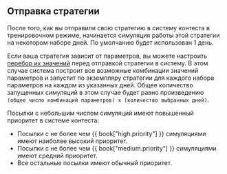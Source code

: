 ## Отправка стратегии

После того, как вы отправили свою стратегию в систему контеста в тренировочном режиме, начинается симуляция работы этой стратегии на некотором наборе дней.
По умолчанию будет использован 1 день.

Если ваша стратегия зависит от параметров, вы можете настроить [перебор их значений](params.md) перед отправкой стратегии в систему.
В этом случае система построит все возможные комбинации значений параметров и запустит по экземпляру стратегии для каждого набора параметров на каждом из указанных дней.
Общее количество запущенных симуляций в этом случае будет равно произведению `(общее число комбинаций параметров) x (количество выбранных дней)`.

Посылки с небольшим числом симуляций имеют повышенный приоритет в системе контеста:

- Посылки с не более чем {{ book["high.priority"] }} симуляциями имеют наиболее высокий приоритет.
- Посылки с не более чем {{ book["medium.priority"] }} симуляциями имеют средний приоритет.
- Все остальные посылки имеют обычный приоритет.
